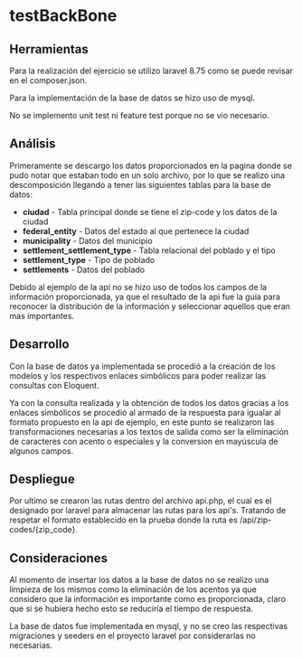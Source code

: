 # testBackBone

## Herramientas

Para la realización del ejercicio se utilizo laravel 8.75 como se puede revisar en el composer.json.

Para la implementación de la base de datos se hizo uso de mysql.

No se implemento unit test ni feature test porque no se vio necesario.

## Análisis

Primeramente se descargo los datos proporcionados en la pagina donde se pudo notar que estaban todo en un solo archivo, por lo que se realizo una descomposición llegando a tener las siguientes tablas para la base de datos:

* **ciudad** - Tabla principal donde se tiene el zip-code y los datos de la ciudad
* **federal_entity** - Datos del estado al que pertenece la ciudad 
* **municipality** - Datos del municipio
* **settlement_settlement_type** - Tabla relacional del poblado y el tipo
* **settlement_type** - Tipo de poblado
* **settlements** - Datos del poblado

Debido al ejemplo de la api no se hizo uso de todos los campos de la información proporcionada, ya que el resultado de la api fue la guía para reconocer la distribución de la información y seleccionar aquellos que eran mas importantes.

## Desarrollo

Con la base de datos ya implementada se procedió a la creación de los modelos y los respectivos enlaces simbólicos para poder realizar las consultas con Eloquent.

Ya con la consulta realizada y la obtención de todos los datos gracias a los enlaces simbólicos se procedió al armado de la respuesta para igualar al formato propuesto en la api de ejemplo, en este punto se realizaron las transformaciones necesarias a los textos de salida como ser la eliminación de caracteres con acento o especiales y la conversion en mayúscula de algunos campos.

## Despliegue

Por ultimo se crearon las rutas dentro del archivo api.php, el cual es el designado por laravel para almacenar las rutas para los api's. Tratando de respetar el formato establecido en la prueba donde la ruta es /api/zip-codes/{zip_code}.

## Consideraciones

Al momento de insertar los datos a la base de datos no se realizo una limpieza de los mismos como la eliminación de los acentos ya que considero que la información es importante como es proporcionada, claro que si se hubiera hecho esto se reduciría el tiempo de respuesta.

La base de datos fue implementada en mysql, y no se creo las respectivas migraciones y seeders en el proyecto laravel por considerarlas no necesarias.